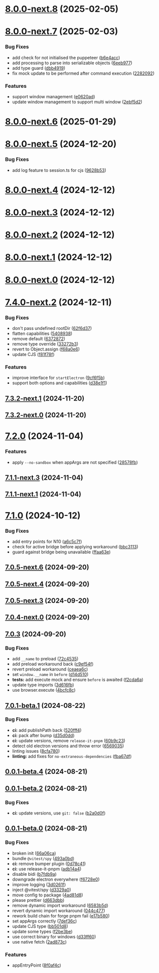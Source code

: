 # [8.0.0-next.8](https://github.com/webdriverio-community/wdio-electron-service/compare/v8.0.0-next.7...v8.0.0-next.8) (2025-02-05)

# [8.0.0-next.7](https://github.com/webdriverio-community/wdio-electron-service/compare/v8.0.0-next.6...v8.0.0-next.7) (2025-02-03)

### Bug Fixes

- add check for not initialised the puppeteer ([b6e4acc](https://github.com/webdriverio-community/wdio-electron-service/commit/b6e4acc7b5af539a30abb7f4513327188215ea50))
- add processing to parse into serializable objects ([6eeb977](https://github.com/webdriverio-community/wdio-electron-service/commit/6eeb977ddc9c0cc0fd0ff2439233053a5184ffb1))
- add type guard ([dbb4919](https://github.com/webdriverio-community/wdio-electron-service/commit/dbb49190c63a701f468b9efab710cca3edf626c8))
- fix mock update to be performed after command execution ([2282092](https://github.com/webdriverio-community/wdio-electron-service/commit/2282092b36143be881dab8f59ea2740c76b322fd))

### Features

- support window management ([e0620ad](https://github.com/webdriverio-community/wdio-electron-service/commit/e0620add7fa2f8b223ba4a947bc59d9aaa1ef624))
- update window management to support multi window ([2ebf5d2](https://github.com/webdriverio-community/wdio-electron-service/commit/2ebf5d2149e2bf5201db764e0dba55731d0021e3))

# [8.0.0-next.6](https://github.com/webdriverio-community/wdio-electron-service/compare/v8.0.0-next.5...v8.0.0-next.6) (2025-01-29)

# [8.0.0-next.5](https://github.com/webdriverio-community/wdio-electron-service/compare/v8.0.0-next.4...v8.0.0-next.5) (2024-12-20)

### Bug Fixes

- add log feature to session.ts for cjs ([9628b53](https://github.com/webdriverio-community/wdio-electron-service/commit/9628b53326d57c33328f8860a948cf4515fad3d9))

# [8.0.0-next.4](https://github.com/webdriverio-community/wdio-electron-service/compare/v8.0.0-next.3...v8.0.0-next.4) (2024-12-12)

# [8.0.0-next.3](https://github.com/webdriverio-community/wdio-electron-service/compare/v8.0.0-next.2...v8.0.0-next.3) (2024-12-12)

# [8.0.0-next.2](https://github.com/webdriverio-community/wdio-electron-service/compare/v8.0.0-next.1...v8.0.0-next.2) (2024-12-12)

# [8.0.0-next.1](https://github.com/webdriverio-community/wdio-electron-service/compare/v8.0.0-next.0...v8.0.0-next.1) (2024-12-12)

# [8.0.0-next.0](https://github.com/webdriverio-community/wdio-electron-service/compare/v7.4.0-next.2...v8.0.0-next.0) (2024-12-12)

# [7.4.0-next.2](https://github.com/webdriverio-community/wdio-electron-service/compare/v7.4.0-next.1...v7.4.0-next.2) (2024-12-11)

### Bug Fixes

- don't pass undefined rootDir ([62f6d37](https://github.com/webdriverio-community/wdio-electron-service/commit/62f6d37a7ea1770cb99a807286db570b1bbcf3da))
- flatten capabilities ([5408938](https://github.com/webdriverio-community/wdio-electron-service/commit/5408938af63e167bbfac693d766bd2eec0e4db34))
- remove default ([6372872](https://github.com/webdriverio-community/wdio-electron-service/commit/6372872e1ebfcf9891fdb43a55aae6b46f3e642f))
- remove type override ([33272b3](https://github.com/webdriverio-community/wdio-electron-service/commit/33272b37f34d63e09b73b1ca1c7369f35b84275d))
- revert to Object.assign ([f68a0e6](https://github.com/webdriverio-community/wdio-electron-service/commit/f68a0e6d48bee0c8ebcbbff3c0ade0a5ee6a7e02))
- update CJS ([f81f78f](https://github.com/webdriverio-community/wdio-electron-service/commit/f81f78f711ac5c8a26ed7a0036b85a90e38a406c))

### Features

- improve interface for `startElectron` ([9cf6f5b](https://github.com/webdriverio-community/wdio-electron-service/commit/9cf6f5b39adc4b60aa7eb10bd823098cf4fb7daf))
- support both options and capabilities ([d38e1f1](https://github.com/webdriverio-community/wdio-electron-service/commit/d38e1f1e4b23421a34c5b05cd61ee30cd8cbfbda))

## [7.3.2-next.1](https://github.com/webdriverio-community/wdio-electron-service/compare/v7.3.2-next.0...v7.3.2-next.1) (2024-11-20)

## [7.3.2-next.0](https://github.com/webdriverio-community/wdio-electron-service/compare/v7.3.1...v7.3.2-next.0) (2024-11-20)

# [7.2.0](https://github.com/webdriverio-community/wdio-electron-service/compare/v7.1.1-next.7...v7.2.0) (2024-11-04)

### Features

- apply `--no-sandbox` when appArgs are not specified ([28578fb](https://github.com/webdriverio-community/wdio-electron-service/commit/28578fb655a6fb06ea99cfbbded624ed4b98b160))

## [7.1.1-next.3](https://github.com/webdriverio-community/wdio-electron-service/compare/v7.1.1-next.2...v7.1.1-next.3) (2024-11-04)

## [7.1.1-next.1](https://github.com/webdriverio-community/wdio-electron-service/compare/v7.1.1-next.0...v7.1.1-next.1) (2024-11-04)

# [7.1.0](https://github.com/webdriverio-community/wdio-electron-service/compare/v7.1.0-next.2...v7.1.0) (2024-10-12)

### Bug Fixes

- add entry points for N10 ([a6c5c7f](https://github.com/webdriverio-community/wdio-electron-service/commit/a6c5c7f279fea12c508fa7992c1eac5f1d4c0621))
- check for active bridge before applying workaround ([bbc3113](https://github.com/webdriverio-community/wdio-electron-service/commit/bbc3113af1f2bb9778b8f8ad0d61bab2fbfd5cde))
- guard against bridge being unavailable ([ffaa63e](https://github.com/webdriverio-community/wdio-electron-service/commit/ffaa63eca734cdf6df05faecfdb991be93c9e962))

## [7.0.5-next.6](https://github.com/webdriverio-community/wdio-electron-service/compare/v7.0.5-next.5...v7.0.5-next.6) (2024-09-20)

## [7.0.5-next.4](https://github.com/webdriverio-community/wdio-electron-service/compare/v7.0.5-next.3...v7.0.5-next.4) (2024-09-20)

## [7.0.5-next.3](https://github.com/webdriverio-community/wdio-electron-service/compare/v7.0.5-next.2...v7.0.5-next.3) (2024-09-20)

## [7.0.4-next.0](https://github.com/webdriverio-community/wdio-electron-service/compare/v7.0.3...v7.0.4-next.0) (2024-09-20)

## [7.0.3](https://github.com/webdriverio-community/wdio-electron-service/compare/v7.0.1...v7.0.3) (2024-09-20)

### Bug Fixes

- add `__name` to preload ([72c4535](https://github.com/webdriverio-community/wdio-electron-service/commit/72c4535ddcbc1da8cae83e1e9d53533d61ef84e6))
- add preload workaround back ([c9ef54f](https://github.com/webdriverio-community/wdio-electron-service/commit/c9ef54f0cd1e09e0a4a201e0d206ae0e0a2cc97e))
- revert preload workaround ([ceaea6c](https://github.com/webdriverio-community/wdio-electron-service/commit/ceaea6c0c0e6be1abb2a9c0e0e72b6dc4de3b24e))
- set `window.__name` in `before` ([d14d510](https://github.com/webdriverio-community/wdio-electron-service/commit/d14d510252e9fb22593744384508da90f3fb6353))
- **tests:** add execute mock and ensure `before` is awaited ([f2cda6a](https://github.com/webdriverio-community/wdio-electron-service/commit/f2cda6ae36f0e5e8a0be2b2c327b660a64f3ac2b))
- update type imports ([3d616fb](https://github.com/webdriverio-community/wdio-electron-service/commit/3d616fb44af9dbee29d0799e757ce7bec069daac))
- use browser.execute ([4bcfc8c](https://github.com/webdriverio-community/wdio-electron-service/commit/4bcfc8cfa0e96d83fe3c24d370794fe8534fe04a))

## [7.0.1-beta.1](https://github.com/webdriverio-community/wdio-electron-service/compare/v7.0.1-beta.0...v7.0.1-beta.1) (2024-08-22)

### Bug Fixes

- **ci:** add publishPath back ([520fff4](https://github.com/webdriverio-community/wdio-electron-service/commit/520fff40a36929686569801be30fff963b5b23db))
- **ci:** pack after bump ([d35d0dd](https://github.com/webdriverio-community/wdio-electron-service/commit/d35d0dda66f55fc261bd6f50120ab68dc3d800b3))
- **ci:** update versions, remove `release-it-pnpm` ([60b9c23](https://github.com/webdriverio-community/wdio-electron-service/commit/60b9c2360a0d929d263a6ebf547346bc574fe650))
- detect old electron versions and throw error ([6569035](https://github.com/webdriverio-community/wdio-electron-service/commit/6569035fce9ceb83bc68599b7d0c5eda6eff08a9))
- linting issues ([8cfa780](https://github.com/webdriverio-community/wdio-electron-service/commit/8cfa78016f2507a92f6c4cef6f853024bde62752))
- **linting:** add fixes for `no-extraneous-dependencies` ([fba67df](https://github.com/webdriverio-community/wdio-electron-service/commit/fba67df0c9de067beeae7b4d415a421b7f3f7c58))

## [0.0.1-beta.4](https://github.com/webdriverio-community/wdio-electron-service/compare/v0.0.1-beta.3...v0.0.1-beta.4) (2024-08-21)

## [0.0.1-beta.2](https://github.com/webdriverio-community/wdio-electron-service/compare/v0.0.1-beta.1...v0.0.1-beta.2) (2024-08-21)

### Bug Fixes

- **ci:** update versions, use `git: false` ([b2a0d0f](https://github.com/webdriverio-community/wdio-electron-service/commit/b2a0d0f949833328853043040d7ff13539573e0e))

## [0.0.1-beta.0](https://github.com/webdriverio-community/wdio-electron-service/compare/e17b580b90e5005c9d2948fa360f3b1041ee5757...v0.0.1-beta.0) (2024-08-21)

### Bug Fixes

- broken init ([66a06ca](https://github.com/webdriverio-community/wdio-electron-service/commit/66a06ca6575f886e4f13940d5b6cc633e76f8f3e))
- bundle `@vitest/spy` ([493a0bd](https://github.com/webdriverio-community/wdio-electron-service/commit/493a0bdb521be3e189f782aa3d45e25ea3e9b93d))
- **ci:** remove bumper plugin ([0d78c41](https://github.com/webdriverio-community/wdio-electron-service/commit/0d78c4161fa6c27d6e16dc5c1c81619f79711fb7))
- **ci:** use release-it-pnpm ([adb14a4](https://github.com/webdriverio-community/wdio-electron-service/commit/adb14a4615da352a58247ad6a8105c8218512267))
- disable bidi ([b7fdb9a](https://github.com/webdriverio-community/wdio-electron-service/commit/b7fdb9ab19263830b8efb30731be4388727cf8c4))
- downgrade electron everywhere ([f6728e0](https://github.com/webdriverio-community/wdio-electron-service/commit/f6728e0b1ba3f4cc0a59d501bf753d7a582ed194))
- improve logging ([3d0261f](https://github.com/webdriverio-community/wdio-electron-service/commit/3d0261fd983296675bb3f0f03a6c63c33d02ce89))
- inject @vitest/spy ([d3329a0](https://github.com/webdriverio-community/wdio-electron-service/commit/d3329a09a660393db9f9b6413c796ac8acd754d2))
- move config to package ([4ad81d8](https://github.com/webdriverio-community/wdio-electron-service/commit/4ad81d8aaec304b2cd972fd9e959f0b826e8dd92))
- please prettier ([d663dbb](https://github.com/webdriverio-community/wdio-electron-service/commit/d663dbbded8a997e02d71abf498e74e6afde0e57))
- remove dynamic import workaround ([6583b5d](https://github.com/webdriverio-community/wdio-electron-service/commit/6583b5d13ed9d1be1667632fa3606b1c2d31f5a8))
- revert dynamic import workaround ([044c477](https://github.com/webdriverio-community/wdio-electron-service/commit/044c477eaf518e46d34394231c37c60308e1dc93))
- rework build chain for forge pnpm fail ([e17b580](https://github.com/webdriverio-community/wdio-electron-service/commit/e17b580b90e5005c9d2948fa360f3b1041ee5757))
- set appArgs correctly ([7def36c](https://github.com/webdriverio-community/wdio-electron-service/commit/7def36c922dd288822c70ea76e50fc9b00dbb2a9))
- update CJS type ([bb501d8](https://github.com/webdriverio-community/wdio-electron-service/commit/bb501d875ca95a301a33041183370913d4b8a132))
- update some types ([f2be3be](https://github.com/webdriverio-community/wdio-electron-service/commit/f2be3be53ca9bc23c1587e063e00e5291852e491))
- use correct binary for windows ([d33ff60](https://github.com/webdriverio-community/wdio-electron-service/commit/d33ff60bee11a2c499d0f06e80d7c07299890725))
- use native fetch ([2ad873c](https://github.com/webdriverio-community/wdio-electron-service/commit/2ad873c3937327cc039ac218e92c2b41df453515))

### Features

- appEntryPoint ([8f0af4c](https://github.com/webdriverio-community/wdio-electron-service/commit/8f0af4cfed50d88ce6b0acc0a6ad59d086153e46))
